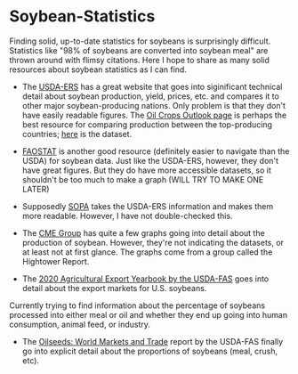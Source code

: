 # Soybean-Statistics
Finding solid, up-to-date statistics for soybeans is surprisingly difficult. Statistics like "98% of soybeans are converted into soybean meal" are thrown around with flimsy citations. Here I hope to share as many solid resources about soybean statistics as I can find.


* The [USDA-ERS](https://www.ers.usda.gov/topics/crops/soybeans-oil-crops/related-data-statistics/) has a great website that goes into siginificant technical detail about soybean production, yield, prices, etc. and compares it to other major soybean-producing nations. Only problem is that they don't have easily readable figures. The [Oil Crops Outlook page](https://www.ers.usda.gov/publications/#!topicid=&subtopicid=&series=OCS&authorid=&page=1&sortfield=date&sortascending=false) is perhaps the best resource for comparing production between the top-producing countries; [here](https://usda.library.cornell.edu/concern/publications/5x21tf41f?locale=en) is the dataset.

* [FAOSTAT](http://www.fao.org/faostat/en/#search/soybean) is another good resource (definitely easier to navigate than the USDA) for soybean data. Just like the USDA-ERS, however, they don't have great figures. But they do have more accessible datasets, so it shouldn't be too much to make a graph (WILL TRY TO MAKE ONE LATER)

* Supposedly [SOPA](http://www.sopa.org/statistics/world-soybean-production/) takes the USDA-ERS information and makes them more readable. However, I have not double-checked this.

* The [CME Group](https://www.cmegroup.com/trading/agricultural/soybean-reports.html) has quite a few graphs going into detail about the production of soybean. However, they're not indicating the datasets, or at least not at first glance. The graphs come from a group called the Hightower Report.

* The [2020 Agricultural Export Yearbook by the USDA-FAS](https://www.fas.usda.gov/data/2020-agricultural-export-yearbook) goes into detail about the export markets for U.S. soybeans.

Currently trying to find information about the percentage of soybeans processed into either meal or oil and whether they end up going into human consumption, animal feed, or industry.

* The [Oilseeds: World Markets and Trade](https://www.fas.usda.gov/data/oilseeds-world-markets-and-trade) report by the USDA-FAS finally go into explicit detail about the proportions of soybeans (meal, crush, etc).
